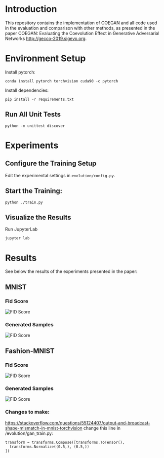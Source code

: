 # Introduction

This repository contains the implementation of COEGAN and all code used in the evaluation and comparison with other methods, as presented in the paper COEGAN: Evaluating the Coevolution Effect in Generative Adversarial Networks http://gecco-2019.sigevo.org.

# Environment Setup

Install pytorch:

```
conda install pytorch torchvision cuda90 -c pytorch
```

Install dependencies:
```
pip install -r requirements.txt
```

## Run All Unit Tests

```
python -m unittest discover
```

# Experiments

## Configure the Training Setup

Edit the experimental settings in `evolution/config.py`.

## Start the Training:
```
python ./train.py
```

## Visualize the Results

Run JupyterLab

```
jupyter lab
```

# Results

See below the results of the experiments presented in the paper:

## MNIST

### Fid Score
![FID Score](./images/mnist_fid_score_g.png)

### Generated Samples
![FID Score](./images/mnist_samples.png)

## Fashion-MNIST

### Fid Score
![FID Score](./images/fashionmnist_fid_score_g.png)

### Generated Samples
![FID Score](./images/fashionmnist_samples.png)


### Changes to make:
https://stackoverflow.com/questions/55124407/output-and-broadcast-shape-mismatch-in-mnist-torchvision
change this line in /evolution/gan_train.py:
```
transform = transforms.Compose([transforms.ToTensor(),
  transforms.Normalize((0.5,), (0.5,))
])
```
